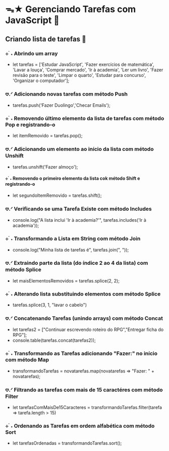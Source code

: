 # ᯓ★ Gerenciando Tarefas com JavaScript 💫

## Criando lista de tarefas 📝

### ⊹ ࣪ ˖ Abrindo um array
* let tarefas = ['Estudar JavaScript', 'Fazer exercícios de matemática', 'Lavar a louça', 'Comprar mercado', 'Ir à academia', 'Ler um livro', 'Fazer revisão para o teste', 'Limpar o quarto', 'Estudar para concurso', 'Organizar o computador'];

### 𖹭.ᐟ Adicionando novas tarefas com método Push
* tarefas.push('Fazer Duolingo','Checar Emails');

### ⊹ ࣪ ˖ Removendo último elemento da lista de tarefas com método Pop e registrando-o
* let itemRemovido = tarefas.pop();

### 𖹭.ᐟ Adicionando um elemento ao início da lista com método Unshift
* tarefas.unshift('Fazer almoço');

#### ⊹ ࣪ ˖ Removendo o primeiro elemento da lista cok método Shift e registrando-o
* let segundoItemRemovido = tarefas.shift();

### 𖹭.ᐟ Verificando se uma Tarefa Existe com método Includes
* console.log("A lista inclui 'Ir à academia?'", tarefas.includes('Ir à academia'));

### ⊹ ࣪ ˖ Transformando a Lista em String com método Join
* console.log("Minha lista de tarefas é", tarefas.join(", "));

### 𖹭.ᐟ Extraindo parte da lista (do índice 2 ao 4 da lista) com método Splice
* let maisElementosRemovidos = tarefas.splice(2, 2);

### ⊹ ࣪ ˖ Alterando lista substituindo elementos com método Splice
* tarefas.splice(3, 1, "lavar o cabelo")

### 𖹭.ᐟ Concatenando Tarefas (unindo arrays) com método Concat
* let tarefas2 = ["Continuar escrevendo roteiro do RPG","Entregar ficha do RPG"];
* console.table(tarefas.concat(tarefas2)); 

### ⊹ ࣪ ˖ Transformando as Tarefas adicionando "Fazer:" no início com método Map
* transformandoTarefas = novatarefas.map(novatarefas => "Fazer: " + novatarefas);

### 𖹭.ᐟ Filtrando as tarefas com mais de 15 caractéres com método Filter
* let tarefasComMaisDe15Caracteres = transformandoTarefas.filter(tarefa => tarefa.length > 15)

### ⊹ ࣪ ˖  Ordenando as Tarefas em ordem alfabética com método Sort
* let tarefasOrdenadas = transformandoTarefas.sort();